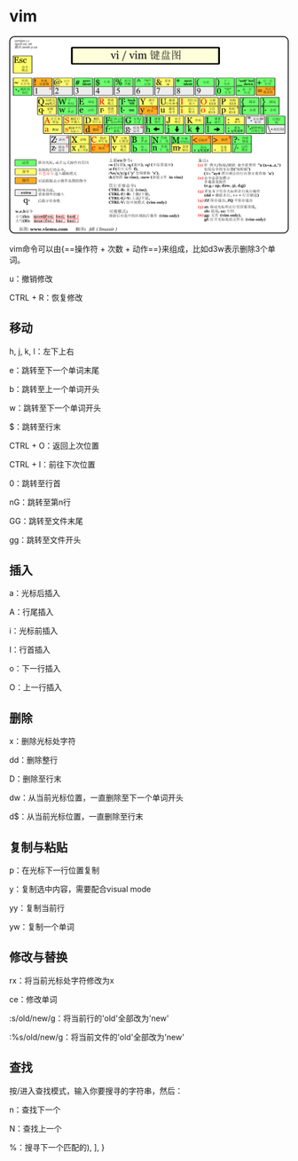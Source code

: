 # vim

![VIM操作](../images/tools/vim-key.png)


vim命令可以由{==操作符 + 次数 + 动作==}来组成，比如d3w表示删除3个单词。

u：撤销修改

CTRL + R：恢复修改

## 移动

h, j, k, l：左下上右

e：跳转至下一个单词末尾

b：跳转至上一个单词开头

w：跳转至下一个单词开头

$：跳转至行末

CTRL + O：返回上次位置

CTRL + I：前往下次位置

0：跳转至行首

nG：跳转至第n行

GG：跳转至文件末尾

gg：跳转至文件开头

## 插入

a：光标后插入

A：行尾插入

i：光标前插入

I：行首插入

o：下一行插入

O：上一行插入

## 删除

x：删除光标处字符

dd：删除整行

D：删除至行末

dw：从当前光标位置，一直删除至下一个单词开头

d$：从当前光标位置，一直删除至行末


## 复制与粘贴

p：在光标下一行位置复制

y：复制选中内容，需要配合visual mode

yy：复制当前行

yw：复制一个单词





## 修改与替换

rx：将当前光标处字符修改为x

ce：修改单词

:s/old/new/g：将当前行的'old'全部改为'new'

:%s/old/new/g：将当前文件的'old'全部改为'new'


## 查找

按/进入查找模式，输入你要搜寻的字符串，然后：

n：查找下一个

N：查找上一个

%：搜寻下一个匹配的), ], }

